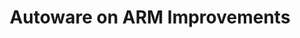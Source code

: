 ---
categories:
- bkk19
description: '> As members of the Autoware foundation it is Linaro’s hope to make
  improvements to Autoware’s code base, promote Automotive applications running on
  the ARM ecosystem, and foster the open source community while also providing good
  code support, practice, and standards. <br /> <br /> In this session we will talk
  about the difference between Autoware.ai and Autoware.Auto and the transition from
  ROS1 to ROS2 for Real Time applications. We will also mention Linaro’s efforts to
  make improvements to Autoware’s code and provide unit tests for the various Autoware
  modules. Finally we will talk about our efforts of getting Autoware running efficiently
  on ARM platforms.'
future_image:
  featured: 'true'
  path: /assets/images/featured-images/bkk19/BKK19-502.png
session_attendee_num: '7'
session_id: BKK19-502
session_room: Session Room 2 (Lotus 3-4)
session_slot:
  end_time: '2019-04-05 08:55:00'
  start_time: '2019-04-05 08:30:00'
session_speakers:
- speaker_bio: '> Autonomous systems engineer with experience working in different
    domains: air, underwater and ground based platforms. Past experience involves
    working at Ixion Industry &amp; Aerospace, a highly innovative SME in Spain, Airbus
    Defence and Space, in Stevenage, and most recently at Transport Systems Catapult,
    based in Milton Keynes.'
  speaker_company: Linaro
  speaker_image: /assets/images/speakers/bkk19/servando-german-serrano.jpg
  speaker_location: ''
  speaker_name: Servando German Serrano
  speaker_position: Software Engineer
  speaker_username: servando.german.serrano
- speaker_bio: '> 96Boards Software Engineer for Linaro. Recent Graduate of Kings
    College London, with a passion for machine learning and autonomous vehicles.'
  speaker_company: Linaro
  speaker_image: /assets/images/speakers/bkk19/theodore-grey.jpg
  speaker_location: ''
  speaker_name: Theodore Grey
  speaker_position: Software Engineer
  speaker_username: theodore.grey
session_track: Automotive
tag: session
tags:
- Automotive
- 96Boards
title: Autoware on ARM Improvements
---